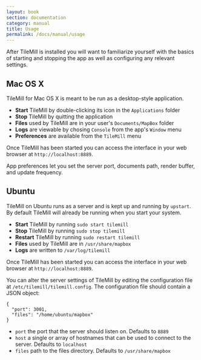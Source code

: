 ```yaml
---
layout: book
section: documentation
category: manual
title: Usage
permalink: /docs/manual/usage
---
```

After TileMill is installed you will want to familiarize yourself with the basics of starting and stopping the app as well as configuring any relevant settings.

## Mac OS X

TileMill for Mac OS X is meant to be run as a desktop-style application.

- **Start** TileMill by double-clicking its icon in the `Applications` folder
- **Stop** TileMill by quitting the application
- **Files** used by TileMill are in your user's `Documents/MapBox` folder
- **Logs** are viewable by chosing `Console` from the app's `Window` menu
- **Preferences** are available from the `TileMill` menu

Once TileMill has been started you can access the interface in your web browser at `http://localhost:8889`.

App preferences let you set the server port, documents path, render buffer, and update frequency.

## Ubuntu

TileMill on Ubuntu runs as a server and is kept up and running by `upstart`. By default TileMill will already be running when you start your system.

- **Start** TileMill by running `sudo start tilemill`
- **Stop** TileMill by running `sudo stop tilemill`
- **Restart** TileMill by running `sudo restart tilemill`
- **Files** used by TileMill are in `/usr/share/mapbox`
- **Logs** are written to `/var/log/tilemill`

Once TileMill has been started you can access the interface in your web browser at `http://localhost:8889`.

You can alter the server settings of TileMill by editing the configuration file at `/etc/tilemill/tilemill.config`. The configuration file should contain a JSON object:

    {
      "port": 3001,
      "files": "/home/ubuntu/mapbox"
    }

- `port` the port that the server should listen on. Defaults to `8889`
- `host` a single or array of hostnames that can be used to connect to the server. Defaults to `localhost`
- `files` path to the files directory. Defaults to `/usr/share/mapbox`

